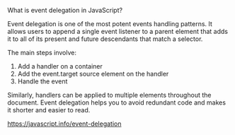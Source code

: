 What is event delegation in JavaScript?

Event delegation is one of the most potent events handling patterns. It allows users to append a single event listener to a parent element that adds it to all of its present and future descendants that match a selector.

The main steps involve:

  1) Add a handler on a container
  2) Add the event.target source element on the handler
  3) Handle the event

Similarly, handlers can be applied to multiple elements throughout the document. Event delegation helps you to avoid redundant code and makes it shorter and easier to read.

https://javascript.info/event-delegation
